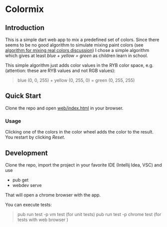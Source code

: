 # Colormix

## Introduction
This is a simple dart web app to mix a predefined set of colors.
Since there seems to be no good algorithm to simulate mixing paint colors (see [algorithm for mixing real colors discussion](https://stackoverflow.com/questions/1351442/is-there-an-algorithm-for-color-mixing-that-works-like-mixing-real-colors)) I chose a simple algorithm which gives at least *blue + yellow = green* as children learn in school.

This simple algorithm just adds color values in the RYB color space, e.g. (attention: these are RYB values and not RGB values):
>   blue (0, 0, 255) + yellow (0, 255, 0) = green (0, 255, 255)

## Quick Start
Clone the repo and open [web/index.html](https://github.com/tobias-gaenzler/colormix/blob/main/web/index.html)
in your browser.

### Usage
Clicking one of the colors in the color wheel adds the color to the result.
You restart by clicking *Reset*.

## Development
Clone the repo, import the project in your favorite IDE (Intellij Idea, VSC) 
and use 
* pub get
* webdev serve 

That will open a chrome browser with the app.

You can execute tests:
>   pub run test -p vm test (for unit tests)
>   pub run test -p chrome test (for tests with web browser )

